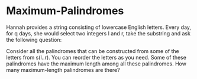 # Maximum-Palindromes


Hannah provides a string consisting of lowercase English letters. Every day, for q days, she would select two integers l and r, take the substring and ask the following question:

Consider all the palindromes that can be constructed from some of the letters from s(l..r). You can reorder the letters as you need. Some of these palindromes have the maximum length among all these palindromes. How many maximum-length palindromes are there?
